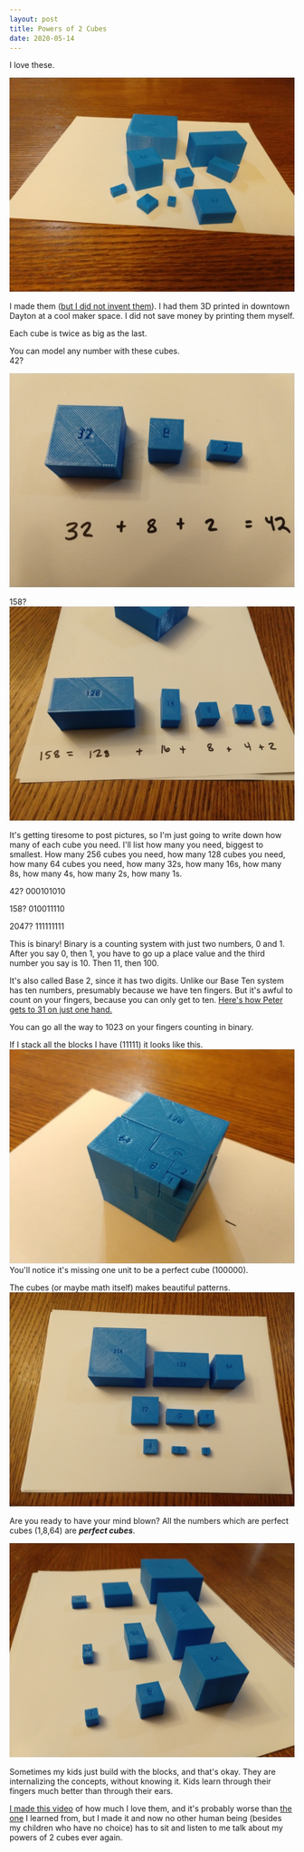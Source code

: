 ```yaml
---
layout: post
title: Powers of 2 Cubes
date: 2020-05-14
---
```


I love these. 

![powers of 2 cubes](/post-images/powers-intro.jpg)

I made them ([but I did not invent them](https://www.amazon.com/Montessori-Power-of-2-Cubes/dp/B01LVXX4P6)). I had them 3D printed in downtown Dayton at a cool maker space. I did not save money by printing them myself. 

Each cube is twice as big as the last. 

You can model any number with these cubes.  
42?

![i pulled out the cubes you would use to add up to 42](/post-images/forty-two-in-binary.jpg)

158?
![I pulled out the cubes you would use to add up to 158](/post-images/158-in-binary.jpg)

It's getting tiresome to post pictures, so I'm just going to write down how many of each cube you need. I'll list how many you need, biggest to smallest. How many 256 cubes you need, how many 128 cubes you need, how many 64 cubes you need, how many 32s, how many 16s, how many 8s, how many 4s, how many 2s, how many 1s. 

42?   000101010   

158?   010011110   

2047?  111111111   

This is binary! Binary is a counting system with just two numbers, 0 and 1. After you say 0, then 1, you have to go up a place value and the third number you say is 10. Then 11, then 100.  

It's also called Base 2, since it has two digits. Unlike our Base Ten system has ten numbers, presumably because we have ten fingers. But it's awful to count on your fingers, because you can only get to ten. [Here's how Peter gets to 31 on just one hand.](https://youtu.be/KGYgiDOUny8) 

You can go all the way to 1023 on your fingers counting in binary. 

If I stack all the blocks I have (11111) it looks like this. 
![all the blocks stacked together in one big block](/post-images/511.jpg)
You'll notice it's missing one unit to be a perfect cube (100000).

The cubes (or maybe math itself) makes beautiful patterns. 
![blocks laid out in an array.  Cube, stick, flat. Cube, stick, flat.](/post-images/powers-repeating-pattern.jpg)

Are you ready to have your mind blown? All the numbers which are perfect cubes (1,8,64) are ***perfect cubes***.

![picture showing that the 1, 8, 64 blocks are cubes](/post-images/perfect-cubes.jpg)

Sometimes my kids just build with the blocks, and that's okay. They are internalizing the concepts, without knowing it.  Kids learn through their fingers much better than through their ears.  

[I made this video](https://www.youtube.com/watch?v=dzeM-K3ktFw&feature=youtu.be) of how much I love them, and it's probably worse than [the one](https://www.youtube.com/watch?v=_Oub5pEIF78) I learned from, but I made it and now no other human being (besides my children who have no choice) has to sit and listen to me talk about my powers of 2 cubes ever again. 
